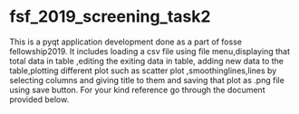 # fsf_2019_screening_task2
This is a pyqt application development done as a part of fosse fellowship2019. It includes loading a csv file using file menu,displaying that total data in table ,editing the exiting data in table, adding new data to the table,plotting different plot such as scatter plot ,smoothinglines,lines by selecting columns and giving title to them and saving that plot as .png file using save button.
For your kind reference go through the document provided below.

